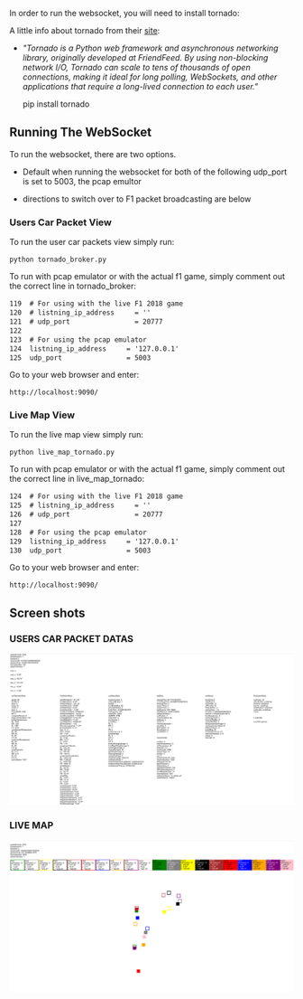 In order to run the websocket, you will need to install tornado:

A little info about tornado from their [site]('https://www.tornadoweb.org/en/stable/'):

* *"Tornado is a Python web framework and asynchronous networking library, originally developed at FriendFeed. By using non-blocking network I/O, Tornado can scale to tens of thousands of open connections, making it ideal for long polling, WebSockets, and other applications that require a long-lived connection to each user."*


    pip install tornado

## Running The WebSocket

To run the websocket, there are two options.

* Default when running the websocket for both of the following udp_port is set to 5003, the pcap emultor

* directions to switch over to F1 packet broadcasting are below

### Users Car Packet View

To run the user car packets view simply run:

    python tornado_broker.py

To run with pcap emulator or with the actual f1 game, simply comment out the correct line in tornado_broker:

    119  # For using with the live F1 2018 game
    120  # listning_ip_address     = ''
    121  # udp_port                = 20777
    122  
    123  # For using the pcap emulator
    124  listning_ip_address     = '127.0.0.1'
    125  udp_port                = 5003

Go to your web browser and enter:

    http://localhost:9090/


### Live Map View

To run the live map view simply run:

    python live_map_tornado.py

To run with pcap emulator or with the actual f1 game, simply comment out the correct line in live_map_tornado:

    124  # For using with the live F1 2018 game
    125  # listning_ip_address     = ''
    126  # udp_port                = 20777
    127      
    128  # For using the pcap emulator
    129  listning_ip_address     = '127.0.0.1'
    130  udp_port                = 5003

Go to your web browser and enter:

    http://localhost:9090/




## Screen shots
### USERS CAR PACKET DATAS
![MENU](./screenshots/user_car_packet_view.png)

### LIVE MAP
![MENU](./screenshots/live_map_view.png)

